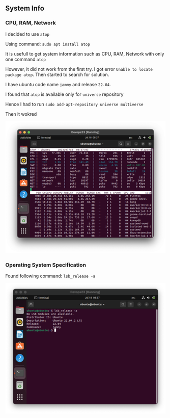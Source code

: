 ## System Info



### CPU, RAM, Network
I decided to use `atop`

Using command: `sudo apt install atop`

It is usefull to get system information such as CPU, RAM, Network with only one command `atop`

However, it did not work from the first try. I got error `Unable to locate package atop`. Then started to search for solution.

I have ubuntu code name `jammy` and release `22.04`.

I found that `atop` is available only for `universe` repository

Hence I had to run `sudo add-apt-repository universe multiverse`

Then it wokred

![Alt text](<img/Screenshot 2023-07-18 at 11.37.06 AM.png>)


### Operating System Specification
Found following command: `lsb_release -a`

![Alt text](<img/Screenshot 2023-07-18 at 11.37.28 AM.png>)











